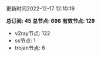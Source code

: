 更新时间2022-12-17 12:10:19

**总订阅: 45**
**总节点: 698**
**有效节点: 129**
- v2ray节点: 122
- ss节点: 1
- trojan节点: 6
